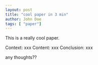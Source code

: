 ```yaml
---
layout: post
title: "cool paper in 3 min"
author: John Doe
tags: [ "paper"]
---
```


This is a really cool paper. 

Context: xxx
Content: xxx
Conclusion: xxx

any thoughts??
